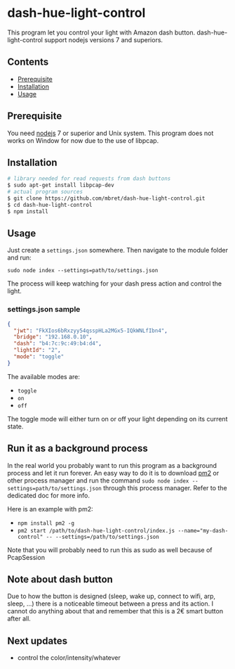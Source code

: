 # dash-hue-light-control
This program let you control your light with Amazon dash button. dash-hue-light-control
support nodejs versions 7 and superiors.

## Contents

 * [Prerequisite](https://github.com/mbret/dash-hue-light-control#prerequisite)
 * [Installation](https://github.com/mbret/dash-hue-light-control#installation)
 * [Usage](https://github.com/mbret/dash-hue-light-control#usage)
 
 
## Prerequisite
You need [nodejs](https://nodejs.org/en/) 7 or superior and Unix system. This program does not
works on Window for now due to the use of libpcap.

## Installation
``` sh
# library needed for read requests from dash buttons
$ sudo apt-get install libpcap-dev
# actual program sources
$ git clone https://github.com/mbret/dash-hue-light-control.git
$ cd dash-hue-light-control
$ npm install
```

## Usage
Just create a `settings.json` somewhere. Then navigate to the module folder and run:

`sudo node index --settings=path/to/settings.json`

The process will keep watching for your dash press action and control the light.

### settings.json sample
```json
{
  "jwt": "FkXIos6bRxzyy54qsspHLa2MGx5-IQkWNLfIbn4",
  "bridge": "192.168.0.10",
  "dash": "b4:7c:9c:49:b4:d4",
  "lightId": "2",
  "mode": "toggle"
}
```
The available modes are:

- `toggle`
- `on`
- `off`

The toggle mode will either turn on or off your light depending on its current state.

## Run it as a background process
In the real world you probably want to run this program as a background process and let it run forever.
An easy way to do it is to download [pm2](https://github.com/Unitech/pm2) or other process manager and
run the command `sudo node index --settings=path/to/settings.json` through this process manager. Refer to the
dedicated doc for more info.

Here is an example with pm2:
- `npm install pm2 -g`
- `pm2 start /path/to/dash-hue-light-control/index.js --name="my-dash-control" -- --settings=/path/to/settings.json`

Note that you will probably need to run this as sudo as well because of PcapSession

## Note about dash button
Due to how the button is designed (sleep, wake up, connect to wifi, arp, sleep, ...) there is a noticeable timeout between a press and its action. I cannot do anything about
that and remember that this is a 2€ smart button after all.

## Next updates
- control the color/intensity/whatever